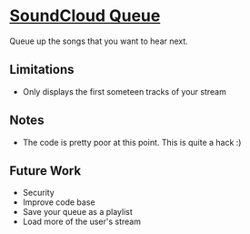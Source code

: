 # [SoundCloud Queue](http://soundcloudqueue.morgan.io)
Queue up the songs that you want to hear next.

## Limitations
* Only displays the first someteen tracks of your stream

## Notes
* The code is pretty poor at this point. This is quite a hack :)

## Future Work
* Security
* Improve code base
* Save your queue as a playlist
* Load more of the user's stream

